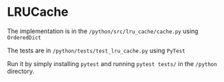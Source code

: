 # LRUCache

The implementation is in the `/python/src/lru_cache/cache.py` using `OrderedDict`

The tests are in `/python/tests/test_lru_cache.py` using `PyTest`

Run it by simply installing `pytest` and running `pytest tests/` in the `/python` directory.